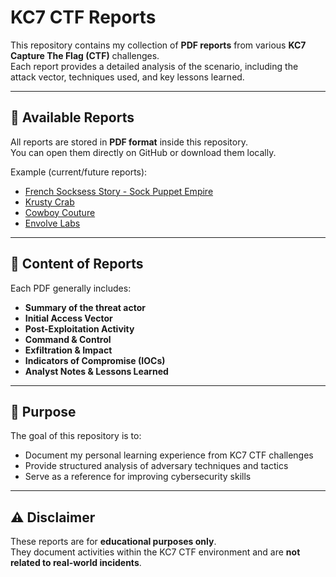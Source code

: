 # KC7 CTF Reports

This repository contains my collection of **PDF reports** from various **KC7 Capture The Flag (CTF)** challenges.  
Each report provides a detailed analysis of the scenario, including the attack vector, techniques used, and key lessons learned.

---

## 📑 Available Reports
All reports are stored in **PDF format** inside this repository.  
You can open them directly on GitHub or download them locally.

Example (current/future reports):
- [French Socksess Story - Sock Puppet Empire](./KC7_FrenchSocksessStory_CTF_Report.pdf)
- [Krusty Crab ](./Krusty_Crab_CTF_Report.pdf)
- [Cowboy Couture ](./KC7_CowboyCouture_CTF_Report.pdf)
- [Envolve Labs](./Kc7_EnvolveLabs_Report.pdf)


---

## 📝 Content of Reports
Each PDF generally includes:
- **Summary of the threat actor**  
- **Initial Access Vector**  
- **Post-Exploitation Activity**  
- **Command & Control**  
- **Exfiltration & Impact**  
- **Indicators of Compromise (IOCs)**  
- **Analyst Notes & Lessons Learned**

---

## 🚀 Purpose
The goal of this repository is to:
- Document my personal learning experience from KC7 CTF challenges  
- Provide structured analysis of adversary techniques and tactics  
- Serve as a reference for improving cybersecurity skills  

---

## ⚠️ Disclaimer
These reports are for **educational purposes only**.  
They document activities within the KC7 CTF environment and are **not related to real-world incidents**.
